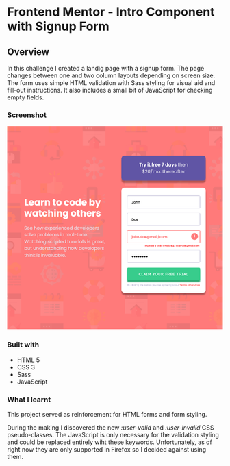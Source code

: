 # Frontend Mentor - Intro Component with Signup Form
## Overview

In this challenge I created a landig page with a signup form. The page changes between one and two column layouts depending on screen size. The form uses simple HTML validation with Sass styling for visual aid and fill-out instructions. It also includes a small bit of JavaScript for checking empty fields.

### Screenshot

![](./screenshot.png)

### Built with

- HTML 5
- CSS 3
- Sass
- JavaScript

### What I learnt

This project served as reinforcement for HTML forms and form styling. 

During the making I discovered the new *:user-valid* and *:user-invalid* CSS pseudo-classes. The JavaScript is only necessary for the validation styling and could be replaced entirely wiht these keywords. Unfortunately, as of right now they are only supported in Firefox so I decided against using them.